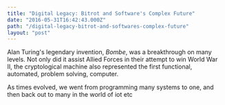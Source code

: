 ```yaml
---
title: "Digital Legacy: Bitrot and Software's Complex Future"
date: "2016-05-31T16:42:43.000Z"
path: "/digital-legacy-bitrot-and-softwares-complex-future"
layout: "post"
---
```

Alan Turing's legendary invention, *Bombe*, was a breakthrough on many levels. Not only did it assist Allied Forces in their attempt to win World War II, the cryptological machine also represented the first functional, automated, problem solving, computer.

As times evolved, we went from programming many systems to one, and then back out to many in the world of iot etc
